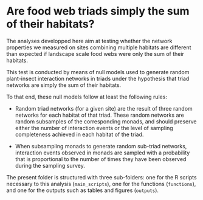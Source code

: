# Are food web triads simply the sum of their habitats?

The analyses developped here aim at testing whether the network properties we measured on sites combining multiple habitats are different than expected if landscape scale food webs were only the sum of their habitats.

This test is conducted by means of null models used to generate random plant-insect interaction networks in triads under the hypothesis that triad networks are simply the sum of their habitats.

To that end, these null models follow at least the following rules:

* Random triad networks (for a given site) are the result of three random networks for each habitat of that triad. These random networks are random subsamples of the corresponding monads, and should preserve either the number of interaction events or the level of sampling completeness achieved in each habitat of the triad.

* When subsampling monads to generate random sub-triad networks, interaction events observed in monads are sampled with a probability that is proportional to the number of times they have been observed during the sampling survey.

The present folder is structured with three sub-folders: one for the R scripts necessary to this analysis (`main_scripts`), one for the functions (`functions`), and one for the outputs such as tables and figures (`outputs`).
